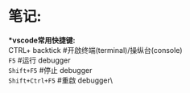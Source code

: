 # 笔记:
__*vscode常用快捷键:__\
CTRL+ backtick  #开啟终端(terminal)/操纵台(console)\
`F5`            #运行 debugger\
`Shift+F5`      #停止 debugger\
`Shift+Ctrl+F5` #重啟 debugger\

